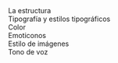 <div>
    <nuxt-link to="/onda-cero-podcast/sistema-de-identidad/estructura">La estructura</nuxt-link>
</div>
<div>
    <nuxt-link to="/onda-cero-podcast/sistema-de-identidad/tipografia">Tipografía y estilos tipográficos</nuxt-link>
</div>
<div>
    <nuxt-link to="/onda-cero-podcast/sistema-de-identidad/color">Color</nuxt-link>
</div>
<div>
    <nuxt-link to="/onda-cero-podcast/sistema-de-identidad/emoticonos">Emoticonos</nuxt-link>
</div>
<div>
    <nuxt-link to="/onda-cero-podcast/sistema-de-identidad/imagenes">Estilo de imágenes</nuxt-link>
</div>

<div>
    <nuxt-link to="/onda-cero-podcast/sistema-de-identidad/tono-de-voz">Tono de voz</nuxt-link>
</div>
